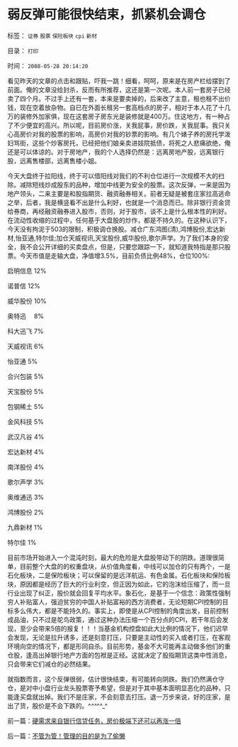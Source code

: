 # 弱反弹可能很快结束，抓紧机会调仓

标签： `证券` `股票` `保险板块` `cpi` `新材` 

目录： `打印`

时间： `2008-05-28 20:14:20`

看见昨天的文章的点击和跟贴，吓我一跳！细看，呵呵，原来是在房产栏给摆到了前面。俺的文章没给封杀，反而有所推荐，这还是第一次呢。本人前一套房子已经卖了四个月。不过手上还有一套，本来是要卖掉的，后来改了主意，租也租不出价钱，现在空着放杂物。自已在外面长租另一套高档点的房子，相对于本人花了十几万的装修外加家俱，现在这套房子房东光是装修就是400万。住这地方，有一种占了不少便宜的高兴。所以呢，目前房价涨，关我屁事，房价跌，关我屁事。我只关心高房价对我的股票的影响，高房价对我的钞票的影响。有几个婊子养的房托学泼妇骂街，这些个炒客房托，已经把他们娘亲卖进妓院抵债，将死之人悲痛欲绝，俺还是可以体谅的。对于房地产，我的个人选择仍然是：远离房地产股，远离银行股，远离售楼部，远离售楼小姐。

今天大盘终于拉阳线，终于可以借阳线对我们的不利仓位进行一次规模不大的扫除。减除短线炒成股东的品种，增加中线更为安全的股票。这次反弹，一来是因为地产领头，二来主要是和股指期货、融资融券相关。前者无疑是被套庄家拉高逃命之举，后者，我是横竖看不出是什么利好，也就是一个消息而已。除非银行资金贷给券商，再经融资融券进入股市，否则，对于股市，谈不上是什么根本性的利好。在流动性收缩的过程中，任何基于大盘股的炒作，都是不持久的。在这种认识下，今天没有拘泥于503的限制，积极调仓换股。减仓广东鸿图(清),鸿博股份,宏达新材,怡亚通,特尔佳;加仓天威视讯,天宝股份,威华股份,歌尔声学。为了我们本身的安全，我不会公开详细的买卖盘点，但是，只要您跟踪一下，就知道我特指是那只股票。今天市值是走输大盘，净值增3.5%，目前负债比例48%，仓位100%:

启明信息 12%

诺普信 12%

威华股份 10%

奥特迅　 8%

科大迅飞 7%

天威视讯 6%

怡亚通 5%

合兴包装 5%

天宝股份 5%

包钢稀土 5%

金风科技 5%

武汉凡谷 4%

宏达新材 4%

南洋股份 4%

歌尔声学 3%

奥维通迅 3%

鸿博股份 2%

九鼎新材 1%

特尔佳 1%

目前市场开始进入一个混沌时刻，最大的危险是大盘股带动下的阴跌。道理很简单，目前整个大盘的的权重盘块，从价值角度看，中线可以加仓的只有两个，一是石化板块，二是保险板块；可以保留的是远洋航运、有色金属。石化板块和保险板块，原因都是经历了巨大的行业利空，但正因为如此，它的泡沫给压缩了，而一旦行业出现了纠正，股价就会回复平均水平。象石化，是基于一个信念：政策性强制穷人补贴富人，强迫贫穷的中国人补贴富裕的西方消费者，无论短期CPI控制的目标多么伟大，都是不能持久的。事实上，即使是从CPI控制的角度出发，目前控制成品油，只不过是鸵鸟政策，通过这种办法压缩一个百分点的CPI，若干年后会发现，至少会带来5倍的报复！！！当基金机构控盘如此大比例的情况下，他们迟早会发现，无论是拉升诱多，还是刻意打压，只要是主动性的买入或者打压，在客观环境向空的情况下，都是形同自杀。目前形势，基金不大可能再主动做多他们的重仓股，逢高出掉银行地产方面的包袱是正经。这就决定了股指期货这类中性消息，只会带来它们减仓的必然结果。

就指数而言，这个反弹很弱，估计很快结束，有可能转向阴跌。我们仍然满仓守仓，是对中小盘行业龙头股票寄予希望，但是对于其中基本面明显恶化的品种，只能逢买盘就出掉。我们不是庄家，不会刻意去打压。退一万步来说，好的庄家，是出了货，股价是不会下跌的。^_^^_^^_^



前一篇：[硬需求来自银行信贷任务，房价极端下还可以再涨一倍](../../../2008/5/27/硬需求来自银行信贷任务，房价极端下还可以再涨一倍.md)

后一篇：[不管为管！管理的目的是为了偷懒](../../../2008/5/29/不管为管！管理的目的是为了偷懒.md)